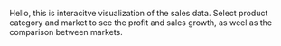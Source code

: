Hello, this is interacitve visualization of the sales data. 
Select product category and market to see the profit and sales growth, 
as weel as the comparison between markets.